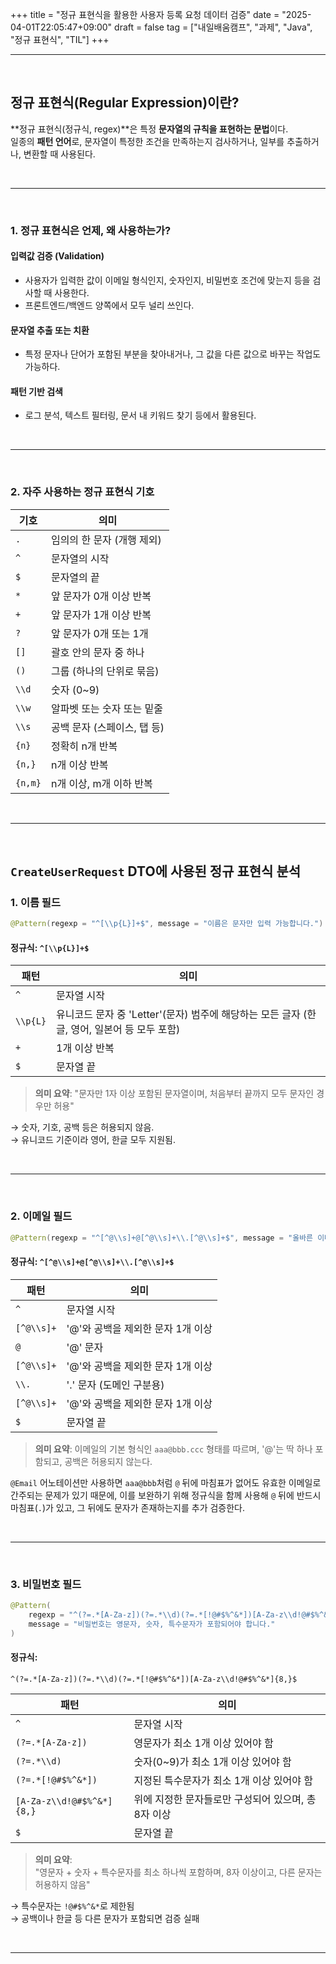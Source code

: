 +++
title = "정규 표현식을 활용한 사용자 등록 요청 데이터 검증"
date = "2025-04-01T22:05:47+09:00"
draft = false
tag = ["내일배움캠프", "과제", "Java", "정규 표현식", "TIL"]
+++

<hr>
<br>

## 정규 표현식(Regular Expression)이란?

**정규 표현식(정규식, regex)**은 특정 **문자열의 규칙을 표현하는 문법**이다.  
일종의 **패턴 언어**로, 문자열이 특정한 조건을 만족하는지 검사하거나, 일부를 추출하거나, 변환할 때 사용된다.

<br>
<hr>
<br>

### 1. 정규 표현식은 언제, 왜 사용하는가?

#### 입력값 검증 (Validation)
- 사용자가 입력한 값이 이메일 형식인지, 숫자인지, 비밀번호 조건에 맞는지 등을 검사할 때 사용한다.
- 프론트엔드/백엔드 양쪽에서 모두 널리 쓰인다.

#### 문자열 추출 또는 치환
- 특정 문자나 단어가 포함된 부분을 찾아내거나, 그 값을 다른 값으로 바꾸는 작업도 가능하다.

#### 패턴 기반 검색
- 로그 분석, 텍스트 필터링, 문서 내 키워드 찾기 등에서 활용된다.

<br>
<hr>
<br>

### 2. 자주 사용하는 정규 표현식 기호

| 기호 | 의미 |
|------|------|
| `.` | 임의의 한 문자 (개행 제외) |
| `^` | 문자열의 시작 |
| `$` | 문자열의 끝 |
| `*` | 앞 문자가 0개 이상 반복 |
| `+` | 앞 문자가 1개 이상 반복 |
| `?` | 앞 문자가 0개 또는 1개 |
| `[]` | 괄호 안의 문자 중 하나 |
| `()` | 그룹 (하나의 단위로 묶음) |
| `\\d` | 숫자 (0~9) |
| `\\w` | 알파벳 또는 숫자 또는 밑줄 |
| `\\s` | 공백 문자 (스페이스, 탭 등) |
| `{n}` | 정확히 n개 반복 |
| `{n,}` | n개 이상 반복 |
| `{n,m}` | n개 이상, m개 이하 반복 |

<br>
<hr>
<br>

## `CreateUserRequest` DTO에 사용된 정규 표현식 분석

### 1. 이름 필드

```java
@Pattern(regexp = "^[\\p{L}]+$", message = "이름은 문자만 입력 가능합니다.")
```

#### 정규식: `^[\\p{L}]+$`

| 패턴 | 의미 |
|------|------|
| `^` | 문자열 시작 |
| `\\p{L}` | 유니코드 문자 중 'Letter'(문자) 범주에 해당하는 모든 글자 (한글, 영어, 일본어 등 모두 포함) |
| `+` | 1개 이상 반복 |
| `$` | 문자열 끝 |

> **의미 요약**: "문자만 1자 이상 포함된 문자열이며, 처음부터 끝까지 모두 문자인 경우만 허용"

→ 숫자, 기호, 공백 등은 허용되지 않음.  
→ 유니코드 기준이라 영어, 한글 모두 지원됨.

<br>
<hr>
<br>

### 2. 이메일 필드

```java
@Pattern(regexp = "^[^@\\s]+@[^@\\s]+\\.[^@\\s]+$", message = "올바른 이메일이 아닙니다.")
```

#### 정규식: `^[^@\\s]+@[^@\\s]+\\.[^@\\s]+$`

| 패턴 | 의미 |
|------|------|
| `^` | 문자열 시작 |
| `[^@\\s]+` | '@'와 공백을 제외한 문자 1개 이상 |
| `@` | '@' 문자 |
| `[^@\\s]+` | '@'와 공백을 제외한 문자 1개 이상 |
| `\\.` | '.' 문자 (도메인 구분용) |
| `[^@\\s]+` | '@'와 공백을 제외한 문자 1개 이상 |
| `$` | 문자열 끝 |

> **의미 요약**: 이메일의 기본 형식인 `aaa@bbb.ccc` 형태를 따르며, '@'는 딱 하나 포함되고, 공백은 허용되지 않는다.

`@Email` 어노테이션만 사용하면 `aaa@bbb`처럼 `@` 뒤에 마침표가 없어도 유효한 이메일로 간주되는 문제가 있기 때문에, 이를 보완하기 위해 정규식을 함께 사용해 `@` 뒤에 반드시 마침표(`.`)가 있고, 그 뒤에도 문자가 존재하는지를 추가 검증한다.

<br>
<hr>
<br>

### 3. 비밀번호 필드

```java
@Pattern(
    regexp = "^(?=.*[A-Za-z])(?=.*\\d)(?=.*[!@#$%^&*])[A-Za-z\\d!@#$%^&*]{8,}$",
    message = "비밀번호는 영문자, 숫자, 특수문자가 포함되어야 합니다."
)
```

#### 정규식:  
`^(?=.*[A-Za-z])(?=.*\\d)(?=.*[!@#$%^&*])[A-Za-z\\d!@#$%^&*]{8,}$`

| 패턴 | 의미 |
|------|------|
| `^` | 문자열 시작 |
| `(?=.*[A-Za-z])` | 영문자가 최소 1개 이상 있어야 함 |
| `(?=.*\\d)` | 숫자(0~9)가 최소 1개 이상 있어야 함 |
| `(?=.*[!@#$%^&*])` | 지정된 특수문자가 최소 1개 이상 있어야 함 |
| `[A-Za-z\\d!@#$%^&*]{8,}` | 위에 지정한 문자들로만 구성되어 있으며, 총 8자 이상 |
| `$` | 문자열 끝 |

> **의미 요약**:  
> "영문자 + 숫자 + 특수문자를 최소 하나씩 포함하며, 8자 이상이고, 다른 문자는 허용하지 않음"

→ 특수문자는 `!@#$%^&*`로 제한됨  
→ 공백이나 한글 등 다른 문자가 포함되면 검증 실패

<br>
<hr>
